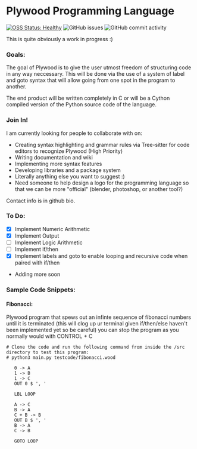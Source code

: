 # Plywood Programming Language           
   
[![OSS Status: Healthy](https://img.shields.io/badge/OSS%20Status-Healthy-darkgreen.svg)](OSS_STATUS.md)
![GitHub issues](https://img.shields.io/github/issues-raw/stevenrakhmanchik/Pinewood-Programming-Language)
![GitHub commit activity](https://img.shields.io/github/commit-activity/w/stevenrakhmanchik/Pinewood-Programming-Language)

This is quite obviously a work in progress :)

### Goals:

The goal of Plywood is to give the user utmost freedom of structuring code in any way neccessary. This will be done via the use of a system of label and goto syntax that will allow going from one spot in the program to another.

The end product will be written completely in C or will be a Cython compiled version of the Python source code of the language.

### Join In!

I am currently looking for people to collaborate with on:

- Creating syntax highlighting and grammar rules via Tree-sitter for code editors to recognize Plywood <bold>(High Priority)</bold>
- Writing documentation and wiki
- Implementing more syntax features
- Developing libraries and a package system
- Literally anything else you want to suggest :)
- Need someone to help design a logo for the programming language so that we can be more "official" (blender, photoshop, or another tool?)
 
Contact info is in github bio.

### To Do:

- [X] Implement Numeric Arithmetic
- [X] Implement Output
- [ ] Implement Logic Arithmetic
- [ ] Implement if/then
- [X] Implement labels and goto to enable looping and recursive code when paired with if/then
- Adding more soon

### Sample Code Snippets:

#### Fibonacci:
Plywood program that spews out an infinte sequence of fibonacci numbers until it is terminated (this will clog up ur terminal given if/then/else haven't been implemented yet so be careful) you can stop the program as you normally would with CONTROL + C
```
# Clone the code and run the following command from inside the /src directory to test this program:
# python3 main.py testcode/fibonacci.wood

   0 -> A
   1 -> B
   1 -> C
   OUT 0 $ ', '

   LBL LOOP

   A -> C
   B -> A
   C + B -> B
   OUT B $ ', '
   B -> A
   C -> B
   
   GOTO LOOP 
```
